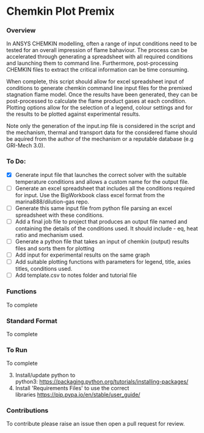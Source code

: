 # Chemkin Plot Premix

### Overview
In ANSYS CHEMKIN modelling, often a range of input conditions need to be tested for an overall impression of flame bahaviour. The process can be accelerated through generating a spreadsheet with all required conditions and launching them to command line. Furthermore, post-processing CHEMKIN files to extract the critical information can be time consuming. 

When complete, this script should allow for excel spreadsheet input of conditions to generate chemkin command line input files for the premixed stagnation flame model. Once the results have been generated, they can be post-processed to calculate the flame product gases at each condition. Plotting options allow for the selection of a legend, colour settings and for the results to be plotted against experimental results. 

Note only the generation of the input.inp file is considered in the script and the mechanism, thermal and transport data for the considered flame should be aquired from the author of the mechanism or a reputable database (e.g GRI-Mech 3.0). 

### To Do:
- [x] Generate input file that launches the correct solver with the suitable temperature conditions and allows a custom name for the output file. 
- [ ] Generate an excel spreadsheet that includes all the conditions required for input. Use the BigWorkbook class excel format from the marina888/dilution-gas repo. 
- [ ] Generate this same input file from python file parsing an excel spreadsheet with these conditions. 
- [ ] Add a final job file to project that produces an output file named and containing the details of the conditions used. It should include - eq, heat ratio and mechanism used. 
- [ ] Generate a python file that takes an input of chemkin (output) results files and sorts them for plotting 
- [ ] Add input for experimental results on the same graph 
- [ ] Add suitable plotting functions with parameters for legend, title, axies titles, conditions used.
- [ ] Add template.csv to notes folder and tutorial file 

### Functions
To complete

### Standard Format 
To complete

### To Run
To complete

3. Install/update python to python3: https://packaging.python.org/tutorials/installing-packages/
4. Install 'Requirements Files' to use the correct libraries https://pip.pypa.io/en/stable/user_guide/

### Contributions
To contribute please raise an issue then open a pull request for review.
